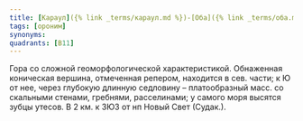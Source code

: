 ```yaml
---
title: [Караул]({% link _terms/караул.md %})-[Оба]({% link _terms/оба.md %})
tags: [ороним]
synonyms:
quadrants: [В11]
---
```


Гора со сложной геоморфологической характеристикой. Обнаженная коническая
вершина, отмеченная репером, находится в сев. части; к Ю от нее, через глубокую
длинную седловину – платообразный масс. со скальными стенами, гребнями,
расселинами; у самого моря высятся зубцы утесов. В 2 км. к ЗЮЗ от нп Новый Свет
(Судак.).
